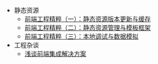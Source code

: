 <ul>
	<li>静态资源
		<ul>
			<li><a href="http://www.infoq.com/cn/articles/front-end-engineering-and-performance-optimization-part1">前端工程精粹（一）：静态资源版本更新与缓存</a></li>
			<li><a href="http://www.infoq.com/cn/articles/front-end-engineering-and-performance-optimization-part2">前端工程精粹（二）：静态资源管理与模板框架</a></li>
			<li><a href="http://www.infoq.com/cn/articles/front-end-engineering-pristine-part3">前端工程精粹（三）：本地调试与数据模拟</a></li>
		</ul>
	</li>
	<li>工程杂谈
	<ul>
		<li><a href="https://github.com/fouber/blog/issues/1">浅谈前端集成解决方案</a></li>
	</ul>
	</li>

</ul>
